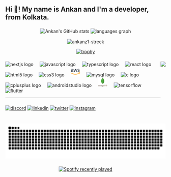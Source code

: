 <h2 align="left">Hi 👋! My name is Ankan and I'm a developer, from Kolkata.</h2>

###

<div align="center">
  
<img src="https://github-readme-stats.vercel.app/api?username=ankanz1&show_icons=true&theme=radical" height="150" alt="Ankan's GitHub stats"  />
<img src="https://github-readme-stats.vercel.app/api/top-langs/?username=ankanz1&layout=compact&theme=radical" height="150" alt="languages graph"  />

<!-- [![GitHub Streak](https://streak-stats.demolab.com?user=ankz01&theme=radical&date_format=M%20j%5B%2C%20Y%5D)](https://git.io/streak-stats)

<img align="center" src="https://streak-stats.demolab.com?user=ankz01&theme=radical&date_format=M%20j%5B%2C%20Y%5D" alt="ankanz1-streck" /> -->

 <!-- <img src="https://github-readme-stats.vercel.app/api?username=ankanz1&hide_rank=false&show_icons=true&include_all_commits=true&count_private=true&disable_animations=false&theme=dracula&locale=en&hide_border=false%22" height="150" alt="stats graph"  />
  <img src="https://github-readme-stats.vercel.app/api/top-langs?username=ankanz1&locale=en&hide_title=false&layout=compact&card_width=320&langs_count=5&theme=dracula&hide_border=false" height="150" alt="languages graph"  /> -->

  <p><img align="center" src="https://github-readme-streak-stats.herokuapp.com/?user=ankanz1&theme=radical" alt="ankanz1-streck" /></p>
  
  <p><a href="https://github.com/ryo-ma/github-profile-trophy"><img src="https://github-profile-trophy.vercel.app/?username=ankanz1&theme=radical" height="100" alt="trophy" /></a></p>
<!-- <p><img align="center" src="https://github-readme-streak-stats.herokuapp.com/?user=ankanz1&theme=dracula" alt="ankanz1-streck" /></p> -->

</div>

###

<img align="right" height="150" src="https://user-images.githubusercontent.com/74038190/229223156-0cbdaba9-3128-4d8e-8719-b6b4cf741b67.gif"  />

###

<div align="left">
  <img src="https://cdn.jsdelivr.net/gh/devicons/devicon/icons/nextjs/nextjs-original.svg" height="30" alt="nextjs logo"  />
  <img width="12" />
  <img src="https://cdn.jsdelivr.net/gh/devicons/devicon/icons/javascript/javascript-original.svg" height="30" alt="javascript logo"  />
  <img width="12" />
  <img src="https://cdn.jsdelivr.net/gh/devicons/devicon/icons/typescript/typescript-original.svg" height="30" alt="typescript logo"  />
  <img width="12" />
  <img src="https://cdn.jsdelivr.net/gh/devicons/devicon/icons/react/react-original.svg" height="30" alt="react logo"  />
  <img width="12" />
  <img src="https://cdn.jsdelivr.net/gh/devicons/devicon/icons/html5/html5-original.svg" height="30" alt="html5 logo"  />
  <img width="12" />
  <img src="https://cdn.jsdelivr.net/gh/devicons/devicon/icons/css3/css3-original.svg" height="30" alt="css3 logo"  />
  <img width="12" />
  <img src="https://raw.githubusercontent.com/devicons/devicon/master/icons/amazonwebservices/amazonwebservices-original-wordmark.svg" height="30" alt="amazonwebservices logo"  />
  <img width="12" />
  <img src="https://cdn.jsdelivr.net/gh/devicons/devicon/icons/mysql/mysql-original.svg" height="30" alt="mysql logo"  />
  <img width="12" />
  <img src="https://cdn.jsdelivr.net/gh/devicons/devicon/icons/c/c-original.svg" height="30" alt="c logo"  />
  <img width="12" />
  <img src="https://cdn.jsdelivr.net/gh/devicons/devicon/icons/cplusplus/cplusplus-original.svg" height="30" alt="cplusplus logo"  />
  <img width="12" />
  <img src="https://cdn.jsdelivr.net/gh/devicons/devicon/icons/androidstudio/androidstudio-original.svg" height="30" alt="androidstudio logo"  />
  <img width="12" />
<!--   <img src="https://cdn.jsdelivr.net/gh/devicons/devicon/icons/chrome/chrome-original.svg" height="30" alt="chrome logo"  />
  <img width="12" />
  <img src="https://cdn.jsdelivr.net/gh/devicons/devicon/icons/google/google-original.svg" height="30" alt="google logo"  />
  <img width="12" /> -->
  <img src="https://raw.githubusercontent.com/devicons/devicon/master/icons/mongodb/mongodb-original-wordmark.svg" height="30" alt="mongoDB logo"  />
  <img width="12" />
  <img src="https://www.vectorlogo.zone/logos/tensorflow/tensorflow-icon.svg" height="30" alt="tensorflow"  />
  <img width="12" />
  <img src="https://www.vectorlogo.zone/logos/flutterio/flutterio-icon.svg" height="30" alt="flutter"  />
  


---
  
</div>

###


<div align="left">
  <a target="_blank" href="https://discord.gg/pQ6eqk6K" style="display: inline-block;"><img src="https://img.shields.io/static/v1?message=Discord&logo=discord&label=&color=7289DA&logoColor=white&labelColor=&style=for-the-badge" height="35" alt="discord" /></a> 
<a target="_blank" href="https://www.linkedin.com/in/ankan-mukherjee-9aa516311/" style="display: inline-block;"><img src="https://img.shields.io/badge/linkedin-logo?style=for-the-badge&logo=linkedin&logoColor=white&color=%230a77b6" height="35" alt="linkedin" /></a> 
  <a target="_blank" href="https://x.com/_ankz01" style="display: inline-block;"><img src="https://img.shields.io/badge/twitter-x?style=for-the-badge&logo=x&logoColor=white&color=%230f1419" height="35" alt="twitter" /></a>
<!--   <img src="https://img.shields.io/static/v1?message=Youtube&logo=youtube&label=&color=FF0000&logoColor=white&labelColor=&style=for-the-badge" height="35" alt="youtube logo"  /> -->
  <a target="_blank" href="https://www.instagram.com/__ankzzz" style="display: inline-block;"><img src="https://img.shields.io/static/v1?message=Instagram&logo=instagram&label=&color=E4405F&logoColor=white&labelColor=&style=for-the-badge" height="35" alt="instagram" /></a>
</div>



###

<br clear="both">
<div align="center">
<picture>
  <source
    media="(prefers-color-scheme: dark)"
    srcset="https://raw.githubusercontent.com/platane/snk/output/github-contribution-grid-snake-dark.svg"
  />
  <source
    media="(prefers-color-scheme: light)"
    srcset="https://raw.githubusercontent.com/platane/snk/output/github-contribution-grid-snake.svg"
  />
  <img
    alt="github contribution grid snake animation"
    src="https://raw.githubusercontent.com/platane/snk/output/github-contribution-grid-snake.svg"
  />
</picture>
</div>

###

<picture>
<!--   <source media="(prefers-color-scheme: dark)" srcset="https://raw.githubusercontent.com/ankanz1/ankanz1/output/pacman-contribution-graph-dark.svg">
  <source media="(prefers-color-scheme: light)" srcset="https://raw.githubusercontent.com/ankanz1/ankanz1/output/pacman-contribution-graph.svg">
  <img alt="pacman contribution graph" src="https://raw.githubusercontent.com/ankanz1/ankanz1/output/pacman-contribution-graph.svg"> -->
</picture>

###


###

<div align="center">
  <a href="https://open.spotify.com/user/314sfrqjhpdgtwneuxvz3ncxu4qu">
    <img src="https://spotify-recently-played-readme.vercel.app/api?user=314sfrqjhpdgtwneuxvz3ncxu4qu&count=5&unique=false" alt="Spotify recently played"  />
  </a>
</div>

###

